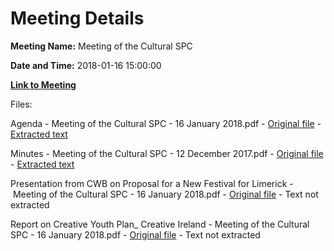 # Meeting Details

**Meeting Name:** Meeting of the Cultural SPC

**Date and Time:** 2018-01-16 15:00:00

**[Link to Meeting](https://www.limerick.ie/council/whats-on/meeting-cultural-spc-0)**

Files: 

Agenda - Meeting of the Cultural SPC - 16 January 2018.pdf - [Original file](https://www.limerick.ie/sites/default/files/media/documents/2018-01/Agenda%20Cultural%20SPC%2016th%20January%202018.pdf) - [Extracted text](./Agenda%20-%C2%A0Meeting%20of%20the%20Cultural%20SPC%20-%2016%20January%202018.md)

Minutes - Meeting of the Cultural SPC - 12 December 2017.pdf - [Original file](https://www.limerick.ie/sites/default/files/media/documents/2018-01/Item%201%20Minutes%20of%20Cultural%20SPC%20meeting%20held%2012th%20December%202017.pdf) - [Extracted text](./Minutes%20-%C2%A0Meeting%20of%20the%20Cultural%20SPC%20-%2012%20December%202017.md)

Presentation from CWB on Proposal for a New Festival for Limerick - Meeting of the Cultural SPC - 16 January 2018.pdf - [Original file](https://www.limerick.ie/sites/default/files/media/documents/2018-01/Item%205.pdf) - Text not extracted

Report on Creative Youth Plan_ Creative Ireland - Meeting of the Cultural SPC - 16 January 2018.pdf - [Original file](https://www.limerick.ie/sites/default/files/media/documents/2018-01/Item%206.pdf) - Text not extracted

